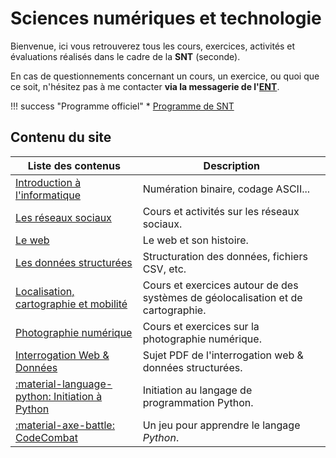# Sciences numériques et technologie

Bienvenue, ici vous retrouverez tous les cours, exercices, activités et évaluations réalisés dans le cadre de la **SNT** (seconde).

En cas de questionnements concernant un cours, un exercice, ou quoi que ce soit, n'hésitez pas à me contacter **via la messagerie de l'[ENT](https://enthdf.fr/)**.

!!! success "Programme officiel"
    * [Programme de SNT](bo/BO_SNT.pdf)

## Contenu du site

| Liste des contenus                              | Description                         |
| ----------------------------------------------- | ----------------------------------- |
| [Introduction à l'informatique](intro_info/index.md) | Numération binaire, codage ASCII... |
| [Les réseaux sociaux](reseaux_sociaux/index.md) | Cours et activités sur les réseaux sociaux. |
| [Le web](web/index.md) | Le web et son histoire. |
| [Les données structurées](donnees_structurees/index.md) | Structuration des données, fichiers CSV, etc. |
| [Localisation, cartographie et mobilité](localisation/index.md) | Cours et exercices autour de des systèmes de géolocalisation et de cartographie. |
| [Photographie numérique](photographie/index.md) | Cours et exercices sur la photographie numérique. |
| [Interrogation Web & Données](web/Interro.pdf) | Sujet PDF de l'interrogation web & données structurées. |
| [:material-language-python: Initiation à Python](initiation_python/index.md) | Initiation au langage de programmation Python. |
| [:material-axe-battle: CodeCombat](codecombat/index.md) | Un jeu pour apprendre le langage *Python*. |